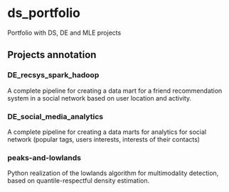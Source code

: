 # ds_portfolio
Portfolio with DS, DE and MLE projects 
## Projects annotation

### DE_recsys_spark_hadoop 
A complete pipeline for creating a data mart for a friend recommendation system in a social network based on user location and activity.

### DE_social_media_analytics

A complete pipeline for creating a data marts for analytics for social network (popular tags, users interests, interests of their contacts) 

### peaks-and-lowlands

Python realization of the lowlands algorithm for multimodality detection, based on quantile-respectful density estimation.
